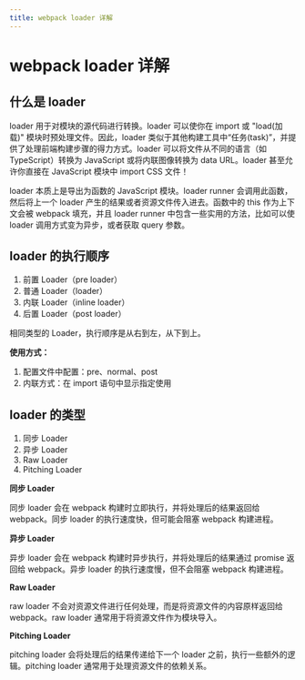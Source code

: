 ```yaml
---
title: webpack loader 详解
---
```


# webpack loader 详解

## 什么是 loader

loader 用于对模块的源代码进行转换。loader 可以使你在 import 或 "load(加载)" 模块时预处理文件。因此，loader 类似于其他构建工具中“任务(task)”，并提供了处理前端构建步骤的得力方式。loader 可以将文件从不同的语言（如 TypeScript）转换为 JavaScript 或将内联图像转换为 data URL。loader 甚至允许你直接在 JavaScript 模块中 import CSS 文件！

loader 本质上是导出为函数的 JavaScript 模块。loader runner 会调用此函数，然后将上一个 loader 产生的结果或者资源文件传入进去。函数中的 this 作为上下文会被 webpack 填充，并且 loader runner 中包含一些实用的方法，比如可以使 loader 调用方式变为异步，或者获取 query 参数。

## loader 的执行顺序

1. 前置 Loader（pre loader）
2. 普通 Loader（loader）
3. 内联 Loader（inline loader）
4. 后置 Loader（post loader）

相同类型的 Loader，执行顺序是从右到左，从下到上。

**使用方式：**

1. 配置文件中配置：pre、normal、post
2. 内联方式：在 import 语句中显示指定使用

## loader 的类型

1. 同步 Loader
2. 异步 Loader
3. Raw Loader
4. Pitching Loader

**同步 Loader**

同步 loader 会在 webpack 构建时立即执行，并将处理后的结果返回给 webpack。同步 loader 的执行速度快，但可能会阻塞 webpack 构建进程。

**异步 Loader**

异步 loader 会在 webpack 构建时异步执行，并将处理后的结果通过 promise 返回给 webpack。异步 loader 的执行速度慢，但不会阻塞 webpack 构建进程。

**Raw Loader**

raw loader 不会对资源文件进行任何处理，而是将资源文件的内容原样返回给 webpack。raw loader 通常用于将资源文件作为模块导入。

**Pitching Loader**

pitching loader 会将处理后的结果传递给下一个 loader 之前，执行一些额外的逻辑。pitching loader 通常用于处理资源文件的依赖关系。
